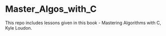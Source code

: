 # Master_Algos_with_C
This repo includes lessons given in this book - Mastering Algorithms with C, Kyle Loudon.
